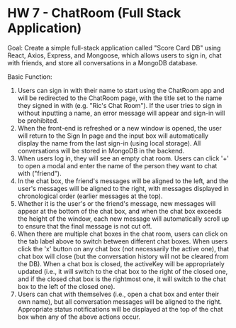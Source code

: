 # HW 7 - ChatRoom (Full Stack Application)

Goal: Create a simple full-stack application called "Score Card DB" using React, Axios, Express, and Mongoose, which allows users to sign in, chat with friends, and store all conversations in a MongoDB database.

Basic Function:
1. Users can sign in with their name to start using the ChatRoom app and will be redirected to the ChatRoom page, with the title set to the name they signed in with (e.g. "Ric's Chat Room"). If the user tries to sign in without inputting a name, an error message will appear and sign-in will be prohibited.
2. When the front-end is refreshed or a new window is opened, the user will return to the Sign In page and the input box will automatically display the name from the last sign-in (using local storage).
All conversations will be stored in MongoDB in the backend.
3. When users log in, they will see an empty chat room. Users can click '+' to open a modal and enter the name of the person they want to chat with ("friend").
4. In the chat box, the friend's messages will be aligned to the left, and the user's messages will be aligned to the right, with messages displayed in chronological order (earlier messages at the top).
5. Whether it is the user's or the friend's message, new messages will appear at the bottom of the chat box, and when the chat box exceeds the height of the window, each new message will automatically scroll up to ensure that the final message is not cut off.
6. When there are multiple chat boxes in the chat room, users can click on the tab label above to switch between different chat boxes. When users click the 'x' button on any chat box (not necessarily the active one), that chat box will close (but the conversation history will not be cleared from the DB). When a chat box is closed, the activeKey will be appropriately updated (i.e., it will switch to the chat box to the right of the closed one, and if the closed chat box is the rightmost one, it will switch to the chat box to the left of the closed one).
7. Users can chat with themselves (i.e., open a chat box and enter their own name), but all conversation messages will be aligned to the right.
Appropriate status notifications will be displayed at the top of the chat box when any of the above actions occur.
